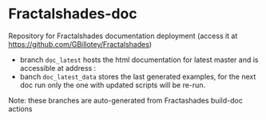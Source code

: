 # Fractalshades-doc

Repository for Fractalshades documentation deployment (access it at https://github.com/GBillotey/Fractalshades)

  - branch `doc_latest` hosts the html documentation for latest master and is accessible at address :
  - banch `doc_latest_data` stores the last generated examples, for the next doc run only the one with updated scripts will be re-run.

Note: these branches are auto-generated from Fractashades build-doc actions
